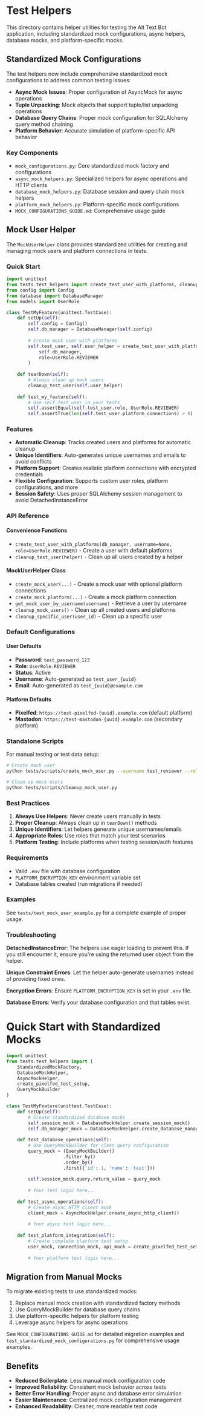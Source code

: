 # Test Helpers

This directory contains helper utilities for testing the Alt Text Bot application, including standardized mock configurations, async helpers, database mocks, and platform-specific mocks.

## Standardized Mock Configurations

The test helpers now include comprehensive standardized mock configurations to address common testing issues:

- **Async Mock Issues**: Proper configuration of AsyncMock for async operations
- **Tuple Unpacking**: Mock objects that support tuple/list unpacking operations  
- **Database Query Chains**: Proper mock configuration for SQLAlchemy query method chaining
- **Platform Behavior**: Accurate simulation of platform-specific API behavior

### Key Components

- `mock_configurations.py`: Core standardized mock factory and configurations
- `async_mock_helpers.py`: Specialized helpers for async operations and HTTP clients
- `database_mock_helpers.py`: Database session and query chain mock helpers
- `platform_mock_helpers.py`: Platform-specific mock configurations
- `MOCK_CONFIGURATIONS_GUIDE.md`: Comprehensive usage guide

## Mock User Helper

The `MockUserHelper` class provides standardized utilities for creating and managing mock users and platform connections in tests.

### Quick Start

```python
import unittest
from tests.test_helpers import create_test_user_with_platforms, cleanup_test_user
from config import Config
from database import DatabaseManager
from models import UserRole

class TestMyFeature(unittest.TestCase):
    def setUp(self):
        self.config = Config()
        self.db_manager = DatabaseManager(self.config)
        
        # Create mock user with platforms
        self.test_user, self.user_helper = create_test_user_with_platforms(
            self.db_manager,
            role=UserRole.REVIEWER
        )
    
    def tearDown(self):
        # Always clean up mock users
        cleanup_test_user(self.user_helper)
    
    def test_my_feature(self):
        # Use self.test_user in your tests
        self.assertEqual(self.test_user.role, UserRole.REVIEWER)
        self.assertTrue(len(self.test_user.platform_connections) > 0)
```

### Features

- **Automatic Cleanup**: Tracks created users and platforms for automatic cleanup
- **Unique Identifiers**: Auto-generates unique usernames and emails to avoid conflicts
- **Platform Support**: Creates realistic platform connections with encrypted credentials
- **Flexible Configuration**: Supports custom user roles, platform configurations, and more
- **Session Safety**: Uses proper SQLAlchemy session management to avoid DetachedInstanceError

### API Reference

#### Convenience Functions

- `create_test_user_with_platforms(db_manager, username=None, role=UserRole.REVIEWER)` - Create a user with default platforms
- `cleanup_test_user(helper)` - Clean up all users created by a helper

#### MockUserHelper Class

- `create_mock_user(...)` - Create a mock user with optional platform connections
- `create_mock_platform(...)` - Create a mock platform connection
- `get_mock_user_by_username(username)` - Retrieve a user by username
- `cleanup_mock_users()` - Clean up all created users and platforms
- `cleanup_specific_user(user_id)` - Clean up a specific user

### Default Configurations

#### User Defaults
- **Password**: `test_password_123`
- **Role**: `UserRole.REVIEWER`
- **Status**: Active
- **Username**: Auto-generated as `test_user_{uuid}`
- **Email**: Auto-generated as `test_{uuid}@example.com`

#### Platform Defaults
- **Pixelfed**: `https://test-pixelfed-{uuid}.example.com` (default platform)
- **Mastodon**: `https://test-mastodon-{uuid}.example.com` (secondary platform)

### Standalone Scripts

For manual testing or test data setup:

```bash
# Create mock user
python tests/scripts/create_mock_user.py --username test_reviewer --role reviewer

# Clean up mock users
python tests/scripts/cleanup_mock_user.py
```

### Best Practices

1. **Always Use Helpers**: Never create users manually in tests
2. **Proper Cleanup**: Always clean up in `tearDown()` methods
3. **Unique Identifiers**: Let helpers generate unique usernames/emails
4. **Appropriate Roles**: Use roles that match your test scenarios
5. **Platform Testing**: Include platforms when testing session/auth features

### Requirements

- Valid `.env` file with database configuration
- `PLATFORM_ENCRYPTION_KEY` environment variable set
- Database tables created (run migrations if needed)

### Examples

See `tests/test_mock_user_example.py` for a complete example of proper usage.

### Troubleshooting

**DetachedInstanceError**: The helpers use eager loading to prevent this. If you still encounter it, ensure you're using the returned user object from the helper.

**Unique Constraint Errors**: Let the helper auto-generate usernames instead of providing fixed ones.

**Encryption Errors**: Ensure `PLATFORM_ENCRYPTION_KEY` is set in your `.env` file.

**Database Errors**: Verify your database configuration and that tables exist.
#
# Quick Start with Standardized Mocks

```python
import unittest
from tests.test_helpers import (
    StandardizedMockFactory,
    DatabaseMockHelper,
    AsyncMockHelper,
    create_pixelfed_test_setup,
    QueryMockBuilder
)

class TestMyFeature(unittest.TestCase):
    def setUp(self):
        # Create standardized database mocks
        self.session_mock = DatabaseMockHelper.create_session_mock()
        self.db_manager_mock = DatabaseMockHelper.create_database_manager_mock(self.session_mock)
    
    def test_database_operations(self):
        # Use QueryMockBuilder for clean query configuration
        query_mock = (QueryMockBuilder()
                     .filter_by()
                     .order_by()
                     .first({'id': 1, 'name': 'test'}))
        
        self.session_mock.query.return_value = query_mock
        
        # Your test logic here...
    
    def test_async_operations(self):
        # Create async HTTP client mock
        client_mock = AsyncMockHelper.create_async_http_client()
        
        # Your async test logic here...
    
    def test_platform_integration(self):
        # Create complete platform test setup
        user_mock, connection_mock, api_mock = create_pixelfed_test_setup()
        
        # Your platform test logic here...
```

## Migration from Manual Mocks

To migrate existing tests to use standardized mocks:

1. Replace manual mock creation with standardized factory methods
2. Use QueryMockBuilder for database query chains
3. Use platform-specific helpers for platform testing
4. Leverage async helpers for async operations

See `MOCK_CONFIGURATIONS_GUIDE.md` for detailed migration examples and `test_standardized_mock_configurations.py` for comprehensive usage examples.

## Benefits

- **Reduced Boilerplate**: Less manual mock configuration code
- **Improved Reliability**: Consistent mock behavior across tests
- **Better Error Handling**: Proper async and database error simulation
- **Easier Maintenance**: Centralized mock configuration management
- **Enhanced Readability**: Cleaner, more readable test code